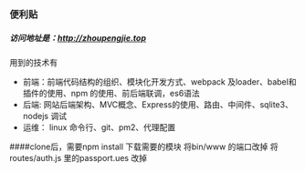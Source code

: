 ### 便利贴

##### 访问地址是：http://zhoupengjie.top

用到的技术有
- 前端：前端代码结构的组织、模块化开发方式、webpack 及loader、babel和插件的使用、npm 的使用、前后端联调，es6语法
- 后端: 网站后端架构、MVC概念、Express的使用、路由、中间件、sqlite3、nodejs 调试
- 运维： linux 命令行、git、pm2、代理配置


####clone后，需要npm install 下载需要的模块
将bin/www 的端口改掉
将routes/auth.js  里的passport.ues 改掉
